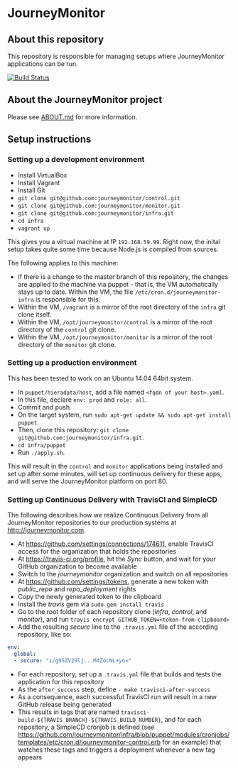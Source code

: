 # JourneyMonitor

## About this repository

This repository is responsible for managing setups where JourneyMonitor applications can be run.

[![Build Status](https://travis-ci.org/journeymonitor/infra.png?branch=master)](https://travis-ci.org/journeymonitor/infra)


## About the JourneyMonitor project

Please see [ABOUT.md](ABOUT.md) for more information.


## Setup instructions

### Setting up a development environment

- Install VirtualBox
- Install Vagrant
- Install Git
- `git clone git@github.com:journeymonitor/control.git`
- `git clone git@github.com:journeymonitor/monitor.git`
- `git clone git@github.com:journeymonitor/infra.git`
- `cd infra`
- `vagrant up`

This gives you a virtual machine at IP `192.168.59.99`. Right now, the inital setup takes
quite some time because Node.js is compiled from sources.

The following applies to this machine:

- If there is a change to the master branch of this repository, the changes are applied
  to the machine via puppet - that is, the VM automatically stays up to date. Within the
  VM, the file `/etc/cron.d/journeymonitor-infra` is responsible for this.
- Within the VM, `/vagrant` is a mirror of the root directory of the `infra` git clone itself.
- Within the VM, `/opt/journeymonitor/control` is a mirror of the root directory of the `control` git clone.
- Within the VM, `/opt/journeymonitor/monitor` is a mirror of the root directory of the `monitor` git clone.


### Setting up a production environment

This has been tested to work on an Ubuntu 14.04 64bit system.

- In `puppet/hieradata/host`, add a file named `<fqdn of your host>.yaml`.
- In this file, declare `env: prod` and `role: all`.
- Commit and push.
- On the target system, run `sudo apt-get update && sudo apt-get install puppet`.
- Then, clone this repository: `git clone git@github.com:journeymonitor/infra.git`.
- `cd infra/puppet`
- Run `./apply.sh`.

This will result in the `control` and `monitor` applications being installed and set up after some minutes, will set up
continuous delivery for these apps, and will serve the JourneyMonitor platform on port 80.


### Setting up Continuous Delivery with TravisCI and SimpleCD

The following describes how we realize Continuous Delivery from all JourneyMonitor repositories to our production
systems at http://journeymonitor.com.

- At https://github.com/settings/connections/174611, enable TravisCI access for the organization that holds the
  repositories
- At https://travis-ci.org/profile, hit the *Sync* button, and wait for your GitHub organization to become available
- Switch to the *journeymonitor* organization and switch on all repositories
- At https://github.com/settings/tokens, generate a new token with *public_repo* and *repo_deployment* rights
- Copy the newly generated token to the clipboard
- Install the *travis* gem via `sudo gem install travis`
- Go to the root folder of each repository clone (*infra*, *control*, and *monitor*), and run
  `travis encrypt GITHUB_TOKEN=<token-from-clipboard>`
- Add the resulting *secure* line to the `.travis.yml` file of the according repository, like so:

```yaml
env:
  global:
  - secure: "i/g95ZV29lj...M4ZocNL+yo="
```

- For each repository, set up a `.travis.yml` file that builds and tests the application for this repository
- As the `after_success` step, define `- make travisci-after-success`
- As a consequence, each successful TravisCI run will result in a new GitHub release being generated
- This results in tags that are named `travisci-build-${TRAVIS_BRANCH}-${TRAVIS_BUILD_NUMBER}`, and for each
  repository, a SimpleCD cronjob is defined (see
  https://github.com/journeymonitor/infra/blob/puppet/modules/cronjobs/templates/etc/cron.d/journeymonitor-control.erb
  for an example) that watches these tags and triggers a deployment whenever a new tag appears
